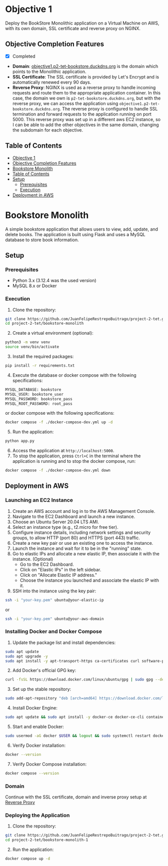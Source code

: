 # Objective 1
Deploy the BookStore Monolithic application on a Virtual Machine on AWS, with its own domain, SSL certificate and reverse proxy on NGINX. 

## Objective Completion Features

- [x] Completed
- **Domain**: [objective1.p2-tet-bookstore.duckdns.org](https://objective1.p2-tet-bookstore.duckdns.org) is the domain which points to the Monolithic application.
- **SSL Certificate**: The SSL certificate is provided by Let's Encrypt and is automatically renewed every 90 days.
- **Reverse Proxy**: NGINX is used as a reverse proxy to handle incoming requests and route them to the appropriate application container. In this case, the domain we own is `p2-tet-bookstore.duckdns.org`, but with the reverse proxy, we can access the application using `objective1.p2-tet-bookstore.duckdns.org`. The reverse proxy is configured to handle SSL termination and forward requests to the application running on port 5000. This reverse proxy was set up in a different aws EC2 instance, so I can be able to add the other objectives in the same domain, changing the subdomain for each objective. 

## Table of Contents
- [Objective 1](#objective-1)
- [Objective Completion Features](#objective-completion-features)
- [Bookstore Monolith](#bookstore-monolith)
- [Table of Contents](#table-of-contents)
- [Setup](#setup)
  - [Prerequisites](#prerequisites)
  - [Execution](#execution)
- [Deployment in AWS](#deployment-in-aws)


# Bookstore Monolith
A simple bookstore application that allows users to view, add, update, and delete books. The application is built using Flask and uses a MySQL database to store book information. 

## Setup

### Prerequisites
- Python 3.x (3.12.4 was the used version)
- MySQL 8.x or Docker

### Execution

1. Clone the repository:
```bash
git clone https://github.com/JuanFelipeRestrepoBuitrago/project-2-tet.git
cd project-2-tet/bookstore-monolith
```

2. Create a virtual environment (optional):
```bash
python3 -m venv venv
source venv/bin/activate
```
3. Install the required packages:
```bash
pip install -r requirements.txt
```
4. Execute the database or docker compose with the following specifications:
```bash
MYSQL_DATABASE: bookstore
MYSQL_USER: bookstore_user
MYSQL_PASSWORD: bookstore_pass
MYSQL_ROOT_PASSWORD: root_pass
```
or docker compose with the following specifications:
```bash
docker compose -f ./docker-compose-dev.yml up -d
```
5. Run the application:
```bash
python app.py
```
6. Access the application at `http://localhost:5000`.
7. To stop the application, press `Ctrl+C` in the terminal where the application is running and to stop the docker compose, run:
```bash
docker compose -f ./docker-compose-dev.yml down
```

## Deployment in AWS

### Launching an EC2 Instance

1. Create an AWS account and log in to the AWS Management Console.
2. Navigate to the EC2 Dashboard and launch a new instance.
3. Choose an Ubuntu Server 20.04 LTS AMI.
4. Select an instance type (e.g., t2.micro for free tier).
5. Configure instance details, including network settings and security groups, to allow HTTP (port 80) and HTTPS (port 443) traffic.
6. Create a new key pair or use an existing one to access the instance.
7. Launch the instance and wait for it to be in the "running" state.
8. Go to elastic IPs and allocate a new elastic IP, then associate it with the instance. (Optional)
   - Go to the EC2 Dashboard.
   - Click on "Elastic IPs" in the left sidebar.
   - Click on "Allocate Elastic IP address."
   - Choose the instance you launched and associate the elastic IP with it.
9. SSH into the instance using the key pair:
```bash
ssh -i "your-key.pem" ubuntu@your-elastic-ip
```
or
```bash
ssh -i "your-key.pem" ubuntu@your-aws-domain
```

### Installing Docker and Docker Compose

1. Update the package list and install dependencies:
```bash
sudo apt update
sudo apt upgrade -y
sudo apt install -y apt-transport-https ca-certificates curl software-properties-common
```

2. Add Docker's official GPG key:
```bash
curl -fsSL https://download.docker.com/linux/ubuntu/gpg | sudo gpg --dearmor -o /etc/apt/trusted.gpg.d/docker-archive-keyring.gpg
```
3. Set up the stable repository:
```bash
sudo add-apt-repository "deb [arch=amd64] https://download.docker.com/linux/ubuntu $(lsb_release -cs) stable"
```

4. Install Docker Engine:
```bash
sudo apt update && sudo apt install -y docker-ce docker-ce-cli containerd.io
```
5. Start and enable Docker:
```bash
sudo usermod -aG docker $USER && logout && sudo systemctl restart docker
```
6. Verify Docker installation:
```bash
docker --version
```
7. Verify Docker Compose installation:
```bash
docker compose --version
```

### Domain
Continue with the SSL certificate, domain and inverse proxy setup at [Reverse Proxy](../reverse-proxy/README.md)

### Deploying the Application
1. Clone the repository:
```bash
git clone https://github.com/JuanFelipeRestrepoBuitrago/project-2-tet.git
cd project-2-tet/bookstore-monolith-1
```

2. Run the application:
```bash
docker compose up -d
```